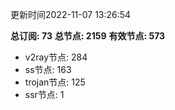 更新时间2022-11-07 13:26:54

**总订阅: 73**
**总节点: 2159**
**有效节点: 573**
- v2ray节点: 284
- ss节点: 163
- trojan节点: 125
- ssr节点: 1
